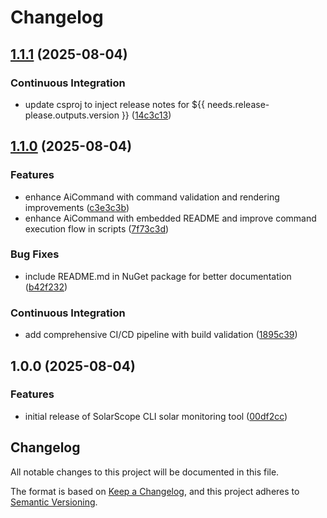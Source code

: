 # Changelog

## [1.1.1](https://github.com/sujithq/super-duper-funicular/compare/v1.1.0...v1.1.1) (2025-08-04)


### Continuous Integration

* update csproj to inject release notes for ${{ needs.release-please.outputs.version }} ([14c3c13](https://github.com/sujithq/super-duper-funicular/commit/14c3c13410ec0d0d182eb6e0e5e0fdf40a36767d))

## [1.1.0](https://github.com/sujithq/super-duper-funicular/compare/v1.0.0...v1.1.0) (2025-08-04)


### Features

* enhance AiCommand with command validation and rendering improvements ([c3e3c3b](https://github.com/sujithq/super-duper-funicular/commit/c3e3c3bd22f78ce1ca9ce3cecd4c585552b135af))
* enhance AiCommand with embedded README and improve command execution flow in scripts ([7f73c3d](https://github.com/sujithq/super-duper-funicular/commit/7f73c3d48bb29befd33b2c8d677bcac88e2c5644))


### Bug Fixes

* include README.md in NuGet package for better documentation ([b42f232](https://github.com/sujithq/super-duper-funicular/commit/b42f23226241fb5c28b5d576ae9f0b89dd08a4d0))


### Continuous Integration

* add comprehensive CI/CD pipeline with build validation ([1895c39](https://github.com/sujithq/super-duper-funicular/commit/1895c3934b0ae81ce344211f7e64c8d7af7627af))

## 1.0.0 (2025-08-04)


### Features

* initial release of SolarScope CLI solar monitoring tool ([00df2cc](https://github.com/sujithq/super-duper-funicular/commit/00df2ccc8b324a8a5ae3cf5eebea9bdbce8adfc7))

## Changelog

All notable changes to this project will be documented in this file.

The format is based on [Keep a Changelog](https://keepachangelog.com/en/1.0.0/),
and this project adheres to [Semantic Versioning](https://semver.org/spec/v2.0.0.html).
